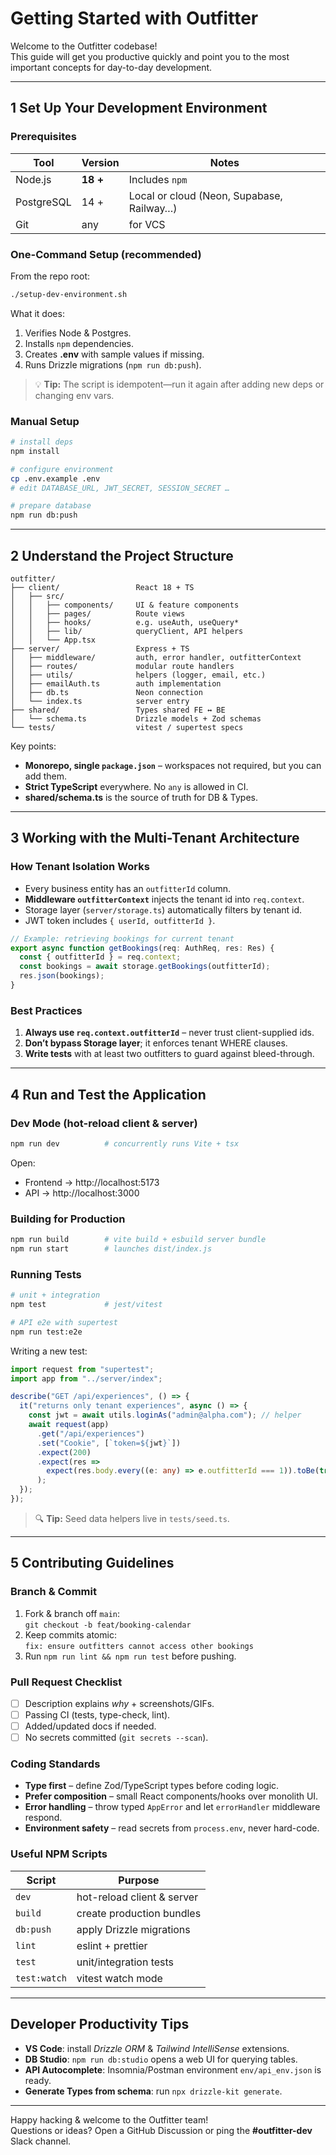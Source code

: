 # Getting Started with **Outfitter**

Welcome to the Outfitter codebase!  
This guide will get you productive quickly and point you to the most important concepts for day-to-day development.

---

## 1  Set Up Your Development Environment

### Prerequisites
| Tool | Version | Notes |
|------|---------|-------|
| Node.js | **18 +** | Includes `npm` |
| PostgreSQL | 14 + | Local or cloud (Neon, Supabase, Railway…) |
| Git | any | for VCS |

### One-Command Setup (recommended)
From the repo root:

```bash
./setup-dev-environment.sh
```

What it does:

1. Verifies Node & Postgres.
2. Installs `npm` dependencies.
3. Creates **.env** with sample values if missing.
4. Runs Drizzle migrations (`npm run db:push`).

> 💡 **Tip:** The script is idempotent—run it again after adding new deps or changing env vars.

### Manual Setup

```bash
# install deps
npm install

# configure environment
cp .env.example .env
# edit DATABASE_URL, JWT_SECRET, SESSION_SECRET …

# prepare database
npm run db:push
```

---

## 2  Understand the Project Structure

```
outfitter/
├── client/                 React 18 + TS
│   ├── src/
│   │   ├── components/     UI & feature components
│   │   ├── pages/          Route views
│   │   ├── hooks/          e.g. useAuth, useQuery*
│   │   ├── lib/            queryClient, API helpers
│   │   └── App.tsx
├── server/                 Express + TS
│   ├── middleware/         auth, error handler, outfitterContext
│   ├── routes/             modular route handlers
│   ├── utils/              helpers (logger, email, etc.)
│   ├── emailAuth.ts        auth implementation
│   ├── db.ts               Neon connection
│   └── index.ts            server entry
├── shared/                 Types shared FE ↔︎ BE
│   └── schema.ts           Drizzle models + Zod schemas
└── tests/                  vitest / supertest specs
```

Key points:

* **Monorepo, single `package.json`** – workspaces not required, but you can add them.
* **Strict TypeScript** everywhere. No `any` is allowed in CI.
* **shared/schema.ts** is the source of truth for DB & Types.

---

## 3  Working with the Multi-Tenant Architecture

### How Tenant Isolation Works

* Every business entity has an `outfitterId` column.
* **Middleware `outfitterContext`** injects the tenant id into `req.context`.
* Storage layer (`server/storage.ts`) automatically filters by tenant id.
* JWT token includes `{ userId, outfitterId }`.

```typescript
// Example: retrieving bookings for current tenant
export async function getBookings(req: AuthReq, res: Res) {
  const { outfitterId } = req.context;
  const bookings = await storage.getBookings(outfitterId);
  res.json(bookings);
}
```

### Best Practices

1. **Always use `req.context.outfitterId`** – never trust client-supplied ids.
2. **Don’t bypass Storage layer**; it enforces tenant WHERE clauses.
3. **Write tests** with at least two outfitters to guard against bleed-through.

---

## 4  Run and Test the Application

### Dev Mode (hot-reload client & server)

```bash
npm run dev          # concurrently runs Vite + tsx
```

Open:

* Frontend → http://localhost:5173  
* API → http://localhost:3000

### Building for Production

```bash
npm run build        # vite build + esbuild server bundle
npm run start        # launches dist/index.js
```

### Running Tests

```bash
# unit + integration
npm test             # jest/vitest

# API e2e with supertest
npm run test:e2e
```

Writing a new test:

```typescript
import request from "supertest";
import app from "../server/index";

describe("GET /api/experiences", () => {
  it("returns only tenant experiences", async () => {
    const jwt = await utils.loginAs("admin@alpha.com"); // helper
    await request(app)
      .get("/api/experiences")
      .set("Cookie", [`token=${jwt}`])
      .expect(200)
      .expect(res =>
        expect(res.body.every((e: any) => e.outfitterId === 1)).toBe(true)
      );
  });
});
```

> 🔍 **Tip:** Seed data helpers live in `tests/seed.ts`.

---

## 5  Contributing Guidelines

### Branch & Commit

1. Fork & branch off `main`:  
   `git checkout -b feat/booking-calendar`
2. Keep commits atomic:  
   `fix: ensure outfitters cannot access other bookings`
3. Run `npm run lint && npm run test` before pushing.

### Pull Request Checklist

- [ ] Description explains *why* + screenshots/GIFs.
- [ ] Passing CI (tests, type-check, lint).
- [ ] Added/updated docs if needed.
- [ ] No secrets committed (`git secrets --scan`).

### Coding Standards

* **Type first** – define Zod/TypeScript types before coding logic.
* **Prefer composition** – small React components/hooks over monolith UI.
* **Error handling** – throw typed `AppError` and let `errorHandler` middleware respond.
* **Environment safety** – read secrets from `process.env`, never hard-code.

### Useful NPM Scripts

| Script | Purpose |
|--------|---------|
| `dev` | hot-reload client & server |
| `build` | create production bundles |
| `db:push` | apply Drizzle migrations |
| `lint` | eslint + prettier |
| `test` | unit/integration tests |
| `test:watch` | vitest watch mode |

---

## Developer Productivity Tips

* **VS Code**: install _Drizzle ORM_ & _Tailwind IntelliSense_ extensions.
* **DB Studio**: `npm run db:studio` opens a web UI for querying tables.
* **API Autocomplete**: Insomnia/Postman environment `env/api_env.json` is ready.
* **Generate Types from schema**: run `npx drizzle-kit generate`.

---

Happy hacking & welcome to the Outfitter team!  
Questions or ideas? Open a GitHub Discussion or ping the **#outfitter-dev** Slack channel.
